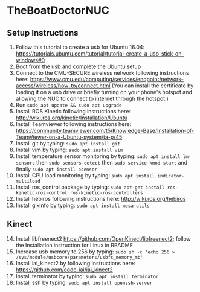 # TheBoatDoctorNUC

## Setup Instructions
1.  Follow this tutorial to create a usb for Ubuntu 16.04: https://tutorials.ubuntu.com/tutorial/tutorial-create-a-usb-stick-on-windows#0
2.  Boot from the usb and complete the Ubuntu setup
3.  Connect to the CMU-SECURE wireless network following instructions here: https://www.cmu.edu/computing/services/endpoint/network-access/wireless/how-to/connect.html (You can install the certificate by loading it on a usb drive or briefly turning on your phone's hotspot and allowing the NUC to connect to internet through the hotspot.)
4.  Run `sudo apt update && sudo apt upgrade`
5.  Install ROS Kinetic following instructions here: http://wiki.ros.org/kinetic/Installation/Ubuntu
6.  Install Teamviewer following instructions here: https://community.teamviewer.com/t5/Knowledge-Base/Installation-of-TeamViewer-on-a-Ubuntu-system/ta-p/45
7.  Install git by typing: `sudo apt install git`
8.  Install vim by typing: `sudo apt install vim`
9.	Install temperature sensor monitoring by typing: `sudo apt install lm-sensors` then `sudo sensors-detect` then `sudo service kmod start` and finally `sudo apt install psensor`
10.	Install CPU load monitoring by typing: `sudo apt install indicator-multiload`
11.	Install ros_control package by typing: `sudo apt-get install ros-kinetic-ros-control ros-kinetic-ros-controllers`
12.	Install hebiros following instructions here: http://wiki.ros.org/hebiros
13. Install glxinfo by typing: `sudo apt install mesa-utils`

## Kinect
14. Install libfreenect2 https://github.com/OpenKinect/libfreenect2; follow the Installation instruction for Linux in README
15. Increase usb memory to 256 by typing: `sudo sh -c 'echo 256 > /sys/module/usbcore/parameters/usbfs_memory_mb'`
16. Install iai_kinect2 by following instructions here: https://github.com/code-iai/iai_kinect2
17.	Install terminator by typing: `sudo apt install terminator`
18. Install ssh by typing: `sudo apt install openssh-server`